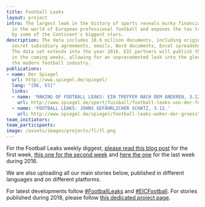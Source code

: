 ```yaml
---
title: Football Leaks
layout: project
intro: The largest leak in the history of sports reveals murky financial transactions
  in the world of European professional football and exposes the tax tricks employed
  by some of the Continent's biggest stars.
description: The data includes 18.6 million documents, including original contracts with
  secret subsidiary agreements, emails, Word documents, Excel spreadsheets and photos.
  The data set extends into the year 2016. EIC partners will publish their findings
  in the coming weeks, allowing for an unprecedented look into the gloomy depths of
  the modern football industry.
publications:
- name: Der Spiegel
  url: http://www.spiegel.de/spiegel/
  lang: "[DE, ES]"
  links:
  - name: 'MAKING OF FOOTBALL LEAKS: EIN TREFFER NACH DEM ANDEREN, 3.12.'
    url: http://www.spiegel.de/sport/fussball/football-leaks-von-der-festplatte-zur-geschichte-a-1124144.html
  - name: 'FOOTBALL LEAKS: JOHNS GEFÄHRLICHER SCHATZ, 3.12.'
    url: http://www.spiegel.de/spiegel/football-leaks-woher-der-groesste-datensatz-der-sportgeschichte-kommt-a-1124139.html
team_initiators:
team_participants:
image: /assets/images/projects/fl/fl.png
---
```


For the Football Leaks weekly diggest, [please read this blog post](https://eic.network/blog/football-leaks-revelations-the-first-week-in-summary)
for the first week, 
[this one for the second week](https://eic.network/blog/football-leaks-revelations-the-second-week-in-summary) 
and [here the one](https://eic.network/blog/football-leaks-revelations-the-third-week-in-summary) for the last week during 2016.

We are also uploading all our main stories below, published in different languages and on different platforms.

For latest developments follow [#FootballLeaks](https://twitter.com/hashtag/FootballLeaks) and [#EICFootball](https://twitter.com/hashtag/EICFootball). For stories published during 2018, please follow [this dedicated project page](https://eic.network/projects/football-leaks-continues).
